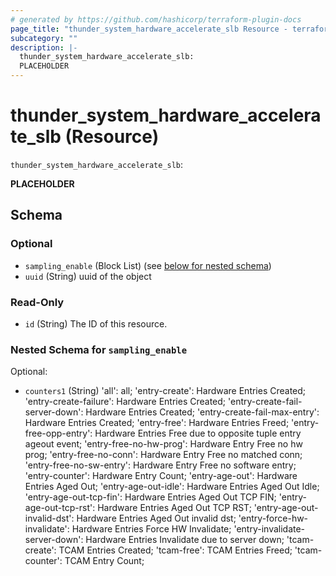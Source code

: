 ```yaml
---
# generated by https://github.com/hashicorp/terraform-plugin-docs
page_title: "thunder_system_hardware_accelerate_slb Resource - terraform-provider-thunder"
subcategory: ""
description: |-
  thunder_system_hardware_accelerate_slb:
  PLACEHOLDER
---
```


# thunder_system_hardware_accelerate_slb (Resource)

`thunder_system_hardware_accelerate_slb`: 

__PLACEHOLDER__



<!-- schema generated by tfplugindocs -->
## Schema

### Optional

- `sampling_enable` (Block List) (see [below for nested schema](#nestedblock--sampling_enable))
- `uuid` (String) uuid of the object

### Read-Only

- `id` (String) The ID of this resource.

<a id="nestedblock--sampling_enable"></a>
### Nested Schema for `sampling_enable`

Optional:

- `counters1` (String) 'all': all; 'entry-create': Hardware Entries Created; 'entry-create-failure': Hardware Entries Created; 'entry-create-fail-server-down': Hardware Entries Created; 'entry-create-fail-max-entry': Hardware Entries Created; 'entry-free': Hardware Entries Freed; 'entry-free-opp-entry': Hardware Entries Free due to opposite tuple entry ageout event; 'entry-free-no-hw-prog': Hardware Entry Free no hw prog; 'entry-free-no-conn': Hardware Entry Free no matched conn; 'entry-free-no-sw-entry': Hardware Entry Free no software entry; 'entry-counter': Hardware Entry Count; 'entry-age-out': Hardware Entries Aged Out; 'entry-age-out-idle': Hardware Entries Aged Out Idle; 'entry-age-out-tcp-fin': Hardware Entries Aged Out TCP FIN; 'entry-age-out-tcp-rst': Hardware Entries Aged Out TCP RST; 'entry-age-out-invalid-dst': Hardware Entries Aged Out invalid dst; 'entry-force-hw-invalidate': Hardware Entries Force HW Invalidate; 'entry-invalidate-server-down': Hardware Entries Invalidate due to server down; 'tcam-create': TCAM Entries Created; 'tcam-free': TCAM Entries Freed; 'tcam-counter': TCAM Entry Count;


